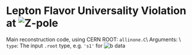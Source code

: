 # Lepton Flavor Universality Violation at <img src="https://latex.codecogs.com/svg.latex?\Large&space;Z" title="Z" />-pole

Main reconstruction code, using CERN ROOT: `allinone.C`\\
Arguments: \\
`type`: The input `.root` type, e.g. `'s1'` for <img src="https://latex.codecogs.com/svg.latex?\Large&space;B_c\to J/\psi \mu \nu" title="b" /> data


